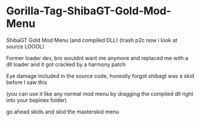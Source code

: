 # Gorilla-Tag-ShibaGT-Gold-Mod-Menu
ShibaGT Gold Mod Menu (and compiled DLL) (trash p2c now i look at source LOOOL)

Former loader dev, bro wouldnt want me anymore and replaced me with a dll loader and it got cracked by a harmony patch

Eye damage included in the source code, honestly forgot shibagt was a skid before I saw this

(you can use it like any normal mod menu by dragging the compiled dll right into your bepinex folder)

go ahead skids and skid the masterskid menu
